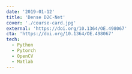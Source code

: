 ```yaml
---
date: '2019-01-12'
title: 'Dense D2C-Net'
cover: './course-card.jpg'
external: 'https://doi.org/10.1364/OE.498067'
cta: 'https://doi.org/10.1364/OE.498067'
tech:
  - Python
  - Pytorch
  - OpenCV
  - Matlab
---
```

